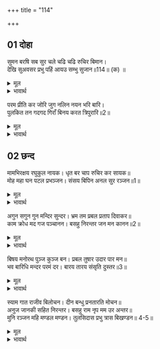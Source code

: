 +++
title = "114"

+++


## 01 दोहा
सुमन बरषि सब सुर चले चढि चढि रुचिर बिमान।  
देखि सुअवसर प्रभु पहिं आयउ सम्भु सुजान॥114॥ (क) ॥  

<details><summary>मूल</summary>

सुमन बरषि सब सुर चले चढि चढि रुचिर बिमान।  
देखि सुअवसर प्रभु पहिं आयउ सम्भु सुजान॥114॥ (क) ॥  
</details>

<details><summary>भावार्थ</summary>

फूलों की वर्षा करके सब देवता सुन्दर विमानों पर चढ-चढकर चले। तब सुअवसर जानकार सुजान शिवजी प्रभु श्रीरामचन्द्रजी के पास आए- ॥1॥  
</details>

परम प्रीति कर जोरि जुग नलिन नयन भरि बारि।  
पुलकित तन गदगद गिराँ बिनय करत त्रिपुरारि॥2॥  

<details><summary>मूल</summary>

परम प्रीति कर जोरि जुग नलिन नयन भरि बारि।  
पुलकित तन गदगद गिराँ बिनय करत त्रिपुरारि॥2॥  
</details>

<details><summary>भावार्थ</summary>

और परम प्रेम से दोनों हाथ जोडकर, कमल के समान नेत्रों में जल भरकर, पुलकित शरीर और गद्गद् वाणी से त्रिपुरारी शिवजी विनती करने लगे - ॥2॥  
</details>

<div class="audioEmbed"  caption="AIR-वाचनम्" src="https://archive
.org/download/rAmcharitmAnas-AIR/EPI-350.mp3"></div>


## 02 छन्द
मामभिरक्षय रघुकुल नायक। धृत बर चाप रुचिर कर सायक॥  
मोह महा घन पटल प्रभञ्जन। संसय बिपिन अनल सुर रञ्जन॥1॥  

<details><summary>मूल</summary>

मामभिरक्षय रघुकुल नायक। धृत बर चाप रुचिर कर सायक॥  
मोह महा घन पटल प्रभञ्जन। संसय बिपिन अनल सुर रञ्जन॥1॥  
</details>

<details><summary>भावार्थ</summary>

हे रघुकुल के स्वामी! सुन्दर हाथों में श्रेष्ठ धनुष और सुन्दर बाण धारण किए हुए आप मेरी रक्षा कीजिए। आप महामोहरूपी मेघसमूह के (उडाने के) लिए प्रचण्ड पवन हैं, संशयरूपी वन के (भस्म करने के) लिए अग्नि हैं और देवताओं को आनन्द देने वाले हैं॥1॥  
</details>

अगुन सगुन गुन मन्दिर सुन्दर। भ्रम तम प्रबल प्रताप दिवाकर॥  
काम क्रोध मद गज पञ्चानन। बसहु निरन्तर जन मन कानन॥2॥  

<details><summary>मूल</summary>

अगुन सगुन गुन मन्दिर सुन्दर। भ्रम तम प्रबल प्रताप दिवाकर॥  
काम क्रोध मद गज पञ्चानन। बसहु निरन्तर जन मन कानन॥2॥  
</details>

<details><summary>भावार्थ</summary>

आप निर्गुण, सगुण, दिव्य गुणों के धाम और परम सुन्दर हैं। भ्रमरूपी अन्धकार के (नाश के) लिए प्रबल प्रतापी सूर्य हैं। काम, क्रोध और मदरूपी हाथियों के (वध के) लिए सिंह के समान आप इस सेवक के मनरूपी वन में निरन्तर वास कीजिए॥2॥  
</details>

बिषय मनोरथ पुञ्ज कुञ्ज बन। प्रबल तुषार उदार पार मन॥  
भव बारिधि मन्दर परमं दर। बारय तारय संसृति दुस्तर॥3॥  

<details><summary>मूल</summary>

बिषय मनोरथ पुञ्ज कुञ्ज बन। प्रबल तुषार उदार पार मन॥  
भव बारिधि मन्दर परमं दर। बारय तारय संसृति दुस्तर॥3॥  
</details>

<details><summary>भावार्थ</summary>

विषयकामनाओं के समूह रूपी कमलवन के (नाश के) लिए आप प्रबल पाला हैं, आप उदार और मन से परे हैं। भवसागर (को मथने) के लिए आप मन्दराचल पर्वत हैं। आप हमारे परम भय को दूर कीजिए और हमें दुस्तर संसार सागर से पार कीजिए॥3॥  
</details>

स्याम गात राजीव बिलोचन। दीन बन्धु प्रनतारति मोचन॥  
अनुज जानकी सहित निरन्तर। बसहु राम नृप मम उर अन्तर॥  
मुनि रञ्जन महि मण्डल मण्डन। तुलसिदास प्रभु त्रास बिखण्डन॥ 4-5॥  

<details><summary>मूल</summary>

स्याम गात राजीव बिलोचन। दीन बन्धु प्रनतारति मोचन॥  
अनुज जानकी सहित निरन्तर। बसहु राम नृप मम उर अन्तर॥  
मुनि रञ्जन महि मण्डल मण्डन। तुलसिदास प्रभु त्रास बिखण्डन॥ 4-5॥  
</details>

<details><summary>भावार्थ</summary>

हे श्यामसुन्दर-शरीर! हे कमलनयन! हे दीनबन्धु! हे शरणागत को दु:ख से छुडाने वाले! हे राजा रामचन्द्रजी! आप छोटे भाई लक्ष्मण और जानकीजी सहित निरन्तर मेरे हृदय के अन्दर निवास कीजिए। आप मुनियों को आनन्द देने वाले, पृथ्वीमण्डल के भूषण, तुलसीदास के प्रभु और भय का नाश करने वाले हैं॥ 4-5॥  
</details>


